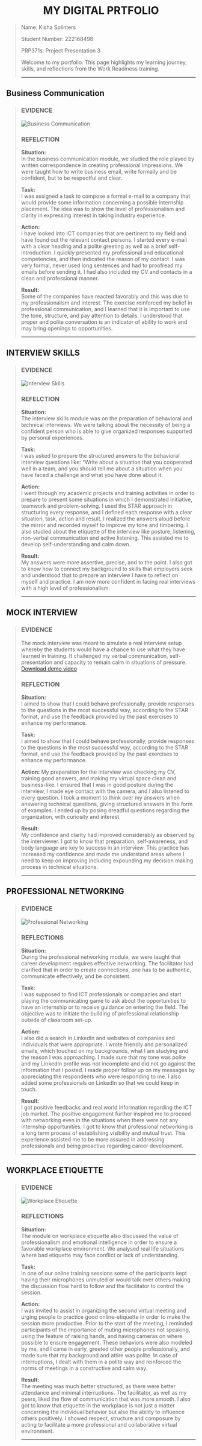 <h1 align="center">MY DIGITAL PRTFOLIO</h1>

>Name: Kisha Splinters
>
>Student Number: 222168498
>
>PRP371s: Project Presentation 3
>
> Welcome to my portfolio. This page highlights my learning journey, skills, and reflections from the Work Readiness training.
>
>---

## Business Communication
>### EVIDENCE
> ![Business Communication](https://github.com/222168498K/My-Digital-Portfolio/blob/67d3277c1107862f22cacd981022e48a75c81c8d/BusinessCom.png)
>
>### REFELCTION
>**Situation:**  
>In the business communication module, we studied the role played by written correspondence in creating professional impressions. We were taught how to write business email, write formally and be confident, but to be respectful and clear.
>
>**Task:**  
>I was assigned a task to compose a formal e-mail to a company that would provide some information concerning a possible internship placement. The idea was to show the level of professionalism and clarity in expressing interest in taking industry experience.
>
>**Action:**  
>I have looked into ICT companies that are pertinent to my field and have found out the relevant contact persons. I started every e-mail with a clear heading and a polite greeting as well as a brief self-introduction. I quickly presented my professional and educational competencies, and then indicated the reason of my contact. I was very formal, never used long sentences and had to proofread my emails before sending it. I had also included my CV and contacts in a clean and professional manner.
>
>**Result:**  
>Some of the companies have reacted favorably and this was due to my professionalism and interest. The exercise reinforced my belief in professional communication, and I learned that it is important to use the tone, structure, and pay attention to details. I understood that proper and polite conversation is an indicator of ability to work and may bring openings to opportunities.
>
>---

## INTERVIEW SKILLS
>### EVIDENCE
>![Interview Skills](https://github.com/222168498K/My-Digital-Portfolio/blob/6ff07455d98f61177367f2fa72342256b0f18e98/interview%20skills.png)
>
>### REFELCTION
>**Situation:**  
>The interview skills module was on the preparation of behavioral and technical interviews. We were talking about the necessity of being a confident person who is able to give organized responses supported by personal experiences.
>
>**Task:**  
>I was asked to prepare the structured answers to the behavioral interview questions like: “Write about a situation that you cooperated well in a team, and you should tell me about a situation when you have faced a challenge and what you have done about it.
>
>**Action:**  
>I went through my academic projects and training activities in order to prepare to present some situations in which I demonstrated initiative, teamwork and problem-solving. I used the STAR approach in structuring every response, and I defined each response with a clear situation, task, action and result. I realized the answers aloud before the mirror and recorded myself to improve my tone and timbering. I also studied about the etiquette of the interview like posture, listening, non-verbal communication and active listening. This assisted me to develop self-understanding and calm down.
>
>**Result:**  
>My answers were more assertive, precise, and to the point. I also got to know how to connect my background to skills that employers seek and understood that to prepare an interview I have to reflect on myself and practice. I am now more confident in facing real interviews with a high level of professionalism.
>
>---

## MOCK INTERVIEW
>### EVIDENCE
>The mock interview was meant to simulate a real interview setup whereby the students would have a chance to use what they have learned in training. It challenged my verbal communication, self-presentation and capacity to remain calm in situations of pressure.
> [Download demo video](https://github.com/222168498K/My-Digital-Portfolio/blob/d7cfc31929ce283ef14c56d69bdf4ecc1168a818/222168498MockInterview%20(1).mp4) 
>
>### REFLECTION
>**Situation:**  
>I aimed to show that I could behave professionally, provide responses to the questions in the most successful way, according to the STAR format, and use the feedback provided by the past exercises to enhance my performance.
>
>**Task:**  
>I aimed to show that I could behave professionally, provide responses to the questions in the most successful way, according to the STAR format, and use the feedback provided by the past exercises to enhance my performance.
>
>**Action:**
>My preparation for the interview was checking my CV, training good answers, and making my virtual space clean and business-like. I ensured that I was in good posture during the interview, I made eye contact with the camera, and I also listened to every question. I took a moment to think over my answers when answering technical questions, giving structured answers in the form of examples. I ended up by posing dreadful questions regarding the organization, with curiosity and interest.
>
>**Result:**  
>My confidence and clarity had improved considerably as observed by the interviewer. I got to know that preparation, self-awareness, and body language are key to success in an interview. This practice has increased my confidence and made me understand areas where I need to keep on improving including expounding my decision making process in technical situations.
>
>---

## PROFESSIONAL NETWORKING
>### EVIDENCE
>![Professional Networking](https://github.com/222168498K/My-Digital-Portfolio/blob/aa1062e2728f48946bfc9f72694b5754d9137c37/professional%20Net.png)
>
>### REFLECTIONS
>**Situation:**  
>During the professional networking module, we were taught that career development requires effective networking. The facilitator had clarified that in order to create connections, one has to be authentic, communicate effectively, and be consistent.
>
>**Task:**  
>I was supposed to find ICT professionals or companies and start playing the communicating game to ask about the opportunities to have an internship or to receive guidance on entering the field. The objective was to initiate the building of professional relationship outside of classroom set-up.
>
>**Action:**  
>I also did a search in LinkedIn and websites of companies and individuals that were appropriate. I wrote friendly and personalized emails, which touched on my backgrounds, what I am studying and the reason I was approaching. I made sure that my tone was polite and my LinkedIn profile was not incomplete and did not go against the information that I posted. I made proper follow up on my messages by appreciating the respondents who were responding to me. I also added some professionals on LinkedIn so that we could keep in touch.
>
>**Result:**  
>I got positive feedbacks and real world information regarding the ICT job market. The positive engagement further inspired me to proceed with networking even in the situations when there were not any internship opportunities. I got to know that professional networking is a long term process of establishing visibility and mutual trust. This experience assisted me to be more assured in addressing professionals and being proactive regarding career development.
>
>---

## WORKPLACE ETIQUETTE
>### EVIDENCE
>![Workplace Etiquette](https://github.com/222168498K/My-Digital-Portfolio/blob/aa1062e2728f48946bfc9f72694b5754d9137c37/workplace%20Et.png)
>
>### REFLECTIONS
>**Situation:**  
> The module on workplace etiquette also discussed the value of professionalism and emotional intelligence in order to ensure a favorable workplace environment. We analysed real life situations where bad etiquette may face conflict or lack of understanding.
>
>**Task:**  
>In one of our online training sessions some of the participants kept having their microphones unmuted or would talk over others making the discussion flow hard to follow and the facilitator to control the session. 
>
>**Action:**  
>I was invited to assist in organizing the second virtual meeting and urging people to practice good online-etiquette in order to make the session more productive. Prior to the start of the meeting, I reminded participants of the importance of muting microphones not speaking, using the feature of raising hands, and having cameras on where possible to ensure engagement. These behaviors were also modeled by me, and I came in early, greeted other people professionally, and made sure that my background and attire was polite. In case of interruptions, I dealt with them in a polite way and reinforced the norms of meetings in a constructive and calm way.
>
>**Result:**  
>The meeting was much better structured, as there were better attendance and minimal interruptions. The facilitator, as well as my peers, liked the flow of communication that was more smooth. I also got to know that etiquette in the workplace is not just a matter concerning the individual behavior but also the ability to influence others positively. I showed respect, structure and composure by acting to facilitate a more professional and collaborative virtual environment.
>
>---
